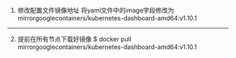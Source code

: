 1. 修改配置文件镜像地址
将yaml文件中的image字段修改为mirrorgooglecontainers/kubernetes-dashboard-amd64:v1.10.1
--- -------------------------------------------------------------------------------------

2. 提前在所有节点下载好镜像
$ docker pull mirrorgooglecontainers/kubernetes-dashboard-amd64:v1.10.1